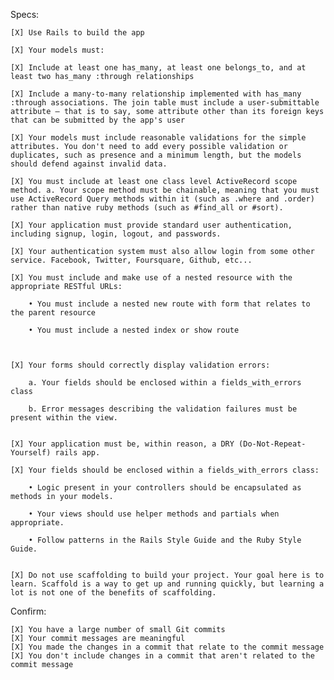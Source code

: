 Specs:

    [X] Use Rails to build the app 

    [X] Your models must:

    [X] Include at least one has_many, at least one belongs_to, and at least two has_many :through relationships

    [X] Include a many-to-many relationship implemented with has_many :through associations. The join table must include a user-submittable attribute — that is to say, some attribute other than its foreign keys that can be submitted by the app's user

    [X] Your models must include reasonable validations for the simple attributes. You don't need to add every possible validation or duplicates, such as presence and a minimum length, but the models should defend against invalid data.

    [X] You must include at least one class level ActiveRecord scope method. a. Your scope method must be chainable, meaning that you must use ActiveRecord Query methods within it (such as .where and .order) rather than native ruby methods (such as #find_all or #sort).

    [X] Your application must provide standard user authentication, including signup, login, logout, and passwords.

    [X] Your authentication system must also allow login from some other service. Facebook, Twitter, Foursquare, Github, etc...

    [X] You must include and make use of a nested resource with the appropriate RESTful URLs:

        • You must include a nested new route with form that relates to the parent resource

        • You must include a nested index or show route

    

    [X] Your forms should correctly display validation errors:

        a. Your fields should be enclosed within a fields_with_errors class

        b. Error messages describing the validation failures must be present within the view.


    [X] Your application must be, within reason, a DRY (Do-Not-Repeat-Yourself) rails app.

    [X] Your fields should be enclosed within a fields_with_errors class:

        • Logic present in your controllers should be encapsulated as methods in your models.

        • Your views should use helper methods and partials when appropriate.

        • Follow patterns in the Rails Style Guide and the Ruby Style Guide.


    [X] Do not use scaffolding to build your project. Your goal here is to learn. Scaffold is a way to get up and running quickly, but learning a lot is not one of the benefits of scaffolding.


Confirm:

    [X] You have a large number of small Git commits
    [X] Your commit messages are meaningful
    [X] You made the changes in a commit that relate to the commit message
    [X] You don't include changes in a commit that aren't related to the commit message